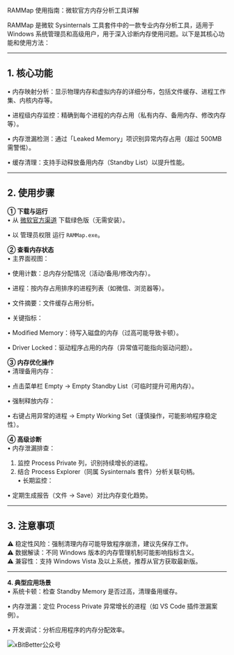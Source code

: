RAMMap 使用指南：微软官方内存分析工具详解  

RAMMap 是微软 Sysinternals 工具套件中的一款专业内存分析工具，适用于 Windows 系统管理员和高级用户，用于深入诊断内存使用问题。以下是其核心功能和使用方法：  

---

## **1. 核心功能**  
• 内存映射分析：显示物理内存和虚拟内存的详细分布，包括文件缓存、进程工作集、内核内存等。  

• 进程级内存监控：精确到每个进程的内存占用（私有内存、备用内存、修改内存等）。  

• 内存泄漏检测：通过「Leaked Memory」项识别异常内存占用（超过 500MB 需警惕）。  

• 缓存清理：支持手动释放备用内存（Standby List）以提升性能。  


---

## **2. 使用步骤**  
**① 下载与运行**  
• 从 [微软官方渠道](https://learn.microsoft.com/en-us/sysinternals/downloads/rammap "微软官方渠道") 下载绿色版（无需安装）。  

• 以 管理员权限 运行 `RAMMap.exe`。  


**② 查看内存状态**  
• 主界面视图：  

  • 使用计数：总内存分配情况（活动/备用/修改内存）。  

  • 进程：按内存占用排序的进程列表（如微信、浏览器等）。  

  • 文件摘要：文件缓存占用分析。  

• 关键指标：  

  • Modified Memory：待写入磁盘的内存（过高可能导致卡顿）。  

  • Driver Locked：驱动程序占用的内存（异常值可能指向驱动问题）。  


**③ 内存优化操作**  
• 清理备用内存：  

  • 点击菜单栏 Empty → Empty Standby List（可临时提升可用内存）。  

• 强制释放内存：  

  • 右键占用异常的进程 → Empty Working Set（谨慎操作，可能影响程序稳定性）。  


**④ 高级诊断**  
• 内存泄漏排查：  

  1. 监控 Process Private 列，识别持续增长的进程。  
  2. 结合 Process Explorer（同属 Sysinternals 套件）分析关联句柄。  
• 长期监控：  

  • 定期生成报告（文件 → Save）对比内存变化趋势。  


---

## **3. 注意事项**  
⚠️ 稳定性风险：强制清理内存可能导致程序崩溃，建议先保存工作。  
⚠️ 数据解读：不同 Windows 版本的内存管理机制可能影响指标含义。  
⚠️ 兼容性：支持 Windows Vista 及以上系统，推荐从官方获取最新版。  

---

**4. 典型应用场景**  
• 系统卡顿：检查 Standby Memory 是否过高，清理备用缓存。  

• 内存泄漏：定位 Process Private 异常增长的进程（如 VS Code 插件泄漏案例）。  

• 开发调试：分析应用程序的内存分配效率。  


![xBitBetter公众号](https://goohugo.github.io/xbitbetter.png "xBitBetter公众号")

<!-- ##{"script":"<script src='https://xbitbetter.github.io/assets/GmeekTOC.js'></script>"}## -->

<!-- ##{"timestamp":1748650209}## -->
